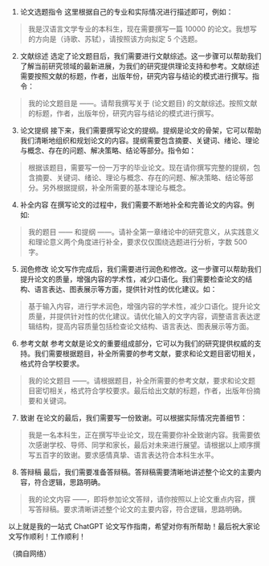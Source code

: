 1. 论文选题指令
这里根据自己的专业和实际情况进行描述即可，例如：
> 我是汉语言文学专业的本科生，现在需要撰写一篇 10000 的论文。我想写的方向是（诗歌、苏轼），请按照该方向拟定 5 个选题。

2. 文献综述
选定了论文题目后，我们需要进行文献综述。这一步骤可以帮助我们了解当前研究领域的最新进展，为我们的研究提供理论支持和参考。文献综述需要按照文献的标题，作者，出版年份，研究内容与结论的模式进行撰写。指令：
> 我的论文题目是 ——。请帮我撰写关于 (论文题目) 的文献综述。按照文献的标题，作者，出版年份，研究内容与结论的模式进行撰写。

3. 论文提纲
接下来，我们需要撰写论文的提纲。提纲是论文的骨架，它可以帮助我们清晰地组织和规划论文的内容。提纲需要包含摘要、关键词、绪论、理论与概念、存在的问题、解决策略、结论等部分。指令如：
> 根据该题目，需要写一份一万字的毕业论文。现在请你撰写完整的提纲，包含摘要、关键词、绪论、理论与概念、存在的问题、解决策略、结论等部分。另外根据提纲，补全所需要的基本理论与概念。

4. 补全内容
在撰写论文的过程中，我们需要不断地补全和完善论文的内容。例如:
> 我的题目 —— 和提纲 ——。请补全第一章绪论中的研究意义，从实践意义和理论意义两个角度进行补全，要求仅仅围绕选题进行分析，字数 500 字。

5. 润色修改
论文写作完成后，我们需要进行润色和修改。这一步骤可以帮助我们提升论文的质量，增强内容的学术性，减少口语化。我们需要检查论文的结构、语言表达、图表展示等方面，提供针对性的优化建议。如：
> 基于输入内容，进行学术润色，增强内容的学术性，减少口语化。提升论文质量，并提供针对性的优化建议。请优化输入的文字内容，调整语言表达逻辑结构，提高内容质量包括检查论文结构、语言表达、图表展示等方面。

6. 参考文献
参考文献是论文的重要组成部分，它可以为我们的研究提供权威的支持。我们需要根据题目，补全所需要的参考文献，要求和论文题目密切相关，格式符合学校要求。
> 我的论文题目 ——。请根据题目，补全所需要的参考文献，要求和论文题目密切相关，格式符合学校要求。最后给出文献的标题，作者，出版年份摘要和关键词。

7. 致谢
在论文的最后，我们需要写一份致谢。可以根据实际情况完善细节：
> 我是一名本科生，正在撰写毕业论文，现在需要你补全致谢内容。我需要依次感谢学校、导师、同学和家长，最后对未来进行展望。请根据以上顺序撰写五百字的致谢。要求感情真挚、语言表达符合本科生水平。

8. 答辩稿
最后，我们需要准备答辩稿。答辩稿需要清晰地讲述整个论文的主要内容，符合逻辑，思路明确。
> 我的论文内容 ——，即将参加论文答辩，请你按照以上论文重点内容，撰写答辩稿。要求清晰讲述整个论文的主要内容，符合逻辑，思路明确。

以上就是我的一站式 ChatGPT 论文写作指南，希望对你有所帮助！最后祝大家论文写作顺利！工作顺利！

（摘自网络）